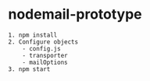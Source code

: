 # nodemail-prototype

```
1. npm install
2. Configure objects
    - config.js
    - transporter
    - mailOptions
3. npm start
```